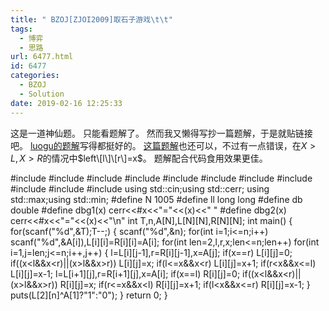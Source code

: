 ```yaml
---
title: " BZOJ[ZJOI2009]取石子游戏\t\t"
tags:
  - 博弈
  - 思路
url: 6477.html
id: 6477
categories:
  - BZOJ
  - Solution
date: 2019-02-16 12:25:33
---
```


这是一道神仙题。 只能看题解了。 然而我又懒得写抄一篇题解，于是就贴链接吧。 [luogu的题解](https://www.luogu.org/problemnew/solution/P2599)写得都挺好的。 [这篇题解](https://dangxingyu.com/2018/10/15/bzoj1413zjoi2009取石子游戏/)也还可以，不过有一点错误，在$X>L,X>R$的情况中$left\[l\]\[r\]=x$。 题解配合代码食用效果更佳。

#include<iostream>
#include<cstdio>
#include<cstdlib>
#include<cmath>
#include<cstring>
#include<string>
#include<algorithm>
#include<queue>
#include<vector>
#include<set>
#include<map>
using std::cin;using std::cerr;
using std::max;using std::min;
#define N 1005
#define ll long long
#define db double
#define dbg1(x) cerr<<#x<<"="<<(x)<<" "
#define dbg2(x) cerr<<#x<<"="<<(x)<<"\\n"
int T,n,A\[N\],L\[N\]\[N\],R\[N\]\[N\];
int main()
{
	for(scanf("%d",&T);T--;)
	{
		scanf("%d",&n);
		for(int i=1;i<=n;i++) scanf("%d",&A\[i\]),L\[i\]\[i\]=R\[i\]\[i\]=A\[i\];
		for(int len=2,l,r,x;len<=n;len++)
			for(int i=1,j=len;j<=n;i++,j++)
			{
				l=L\[i\]\[j-1\],r=R\[i\]\[j-1\],x=A\[j\];
				if(x==r) L\[i\]\[j\]=0;
				if((x<l&&x<r)||(x>l&&x>r)) L\[i\]\[j\]=x;
				if(l<=x&&x<r) L\[i\]\[j\]=x+1;
				if(r<x&&x<=l) L\[i\]\[j\]=x-1;
				l=L\[i+1\]\[j\],r=R\[i+1\]\[j\],x=A\[i\];
				if(x==l) R\[i\]\[j\]=0;
				if((x<l&&x<r)||(x>l&&x>r)) R\[i\]\[j\]=x;
				if(r<=x&&x<l) R\[i\]\[j\]=x+1;
				if(l<x&&x<=r) R\[i\]\[j\]=x-1;
			}
		puts(L\[2\]\[n\]^A\[1\]?"1":"0");
	}
	return 0;
}